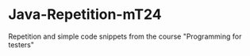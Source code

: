 # Java-Repetition-mT24
 Repetition and simple code snippets from the course "Programming for testers"
